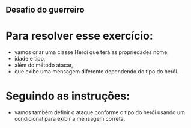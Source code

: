 ## Desafio do guerreiro 

# Para resolver esse exercício:

- vamos criar uma classe Heroi que terá as propriedades nome,
- idade e tipo,
- além do método atacar,
- que exibe uma mensagem diferente dependendo do tipo do herói.

# Seguindo as instruções:
- vamos também definir o ataque conforme o tipo do herói usando um condicional para exibir a mensagem correta.
